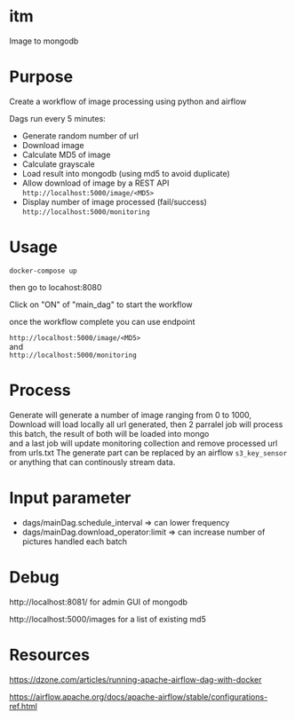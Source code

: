 # itm

Image to mongodb

# Purpose 

Create a workflow of image processing using python and airflow

Dags run every 5 minutes:
* Generate random number of url
* Download image
* Calculate MD5 of image
* Calculate grayscale
* Load result into mongodb (using md5 to avoid duplicate)
* Allow download of image by a REST API `http://localhost:5000/image/<MD5>`
* Display number of image processed (fail/success) `http://localhost:5000/monitoring`  

# Usage

`docker-compose up`

then go to locahost:8080

Click on "ON" of "main_dag" to start the workflow

once the workflow complete you can use endpoint

`http://localhost:5000/image/<MD5>`  
and  
`http://localhost:5000/monitoring`

# Process

Generate will generate a number of image ranging from 0 to 1000, Download will load locally all url generated, then 2 parralel job will process this batch, the result of both will be loaded into mongo  
and a last job will update monitoring collection and remove processed url from urls.txt
The generate part can be replaced by an airflow `s3_key_sensor` or anything that can continously stream data. 
# Input parameter

* dags/mainDag.schedule_interval => can lower frequency
* dags/mainDag.download_operator:limit => can increase number of pictures handled each batch

# Debug

http://localhost:8081/ for admin GUI of mongodb

http://localhost:5000/images for a list of existing md5

# Resources

https://dzone.com/articles/running-apache-airflow-dag-with-docker

https://airflow.apache.org/docs/apache-airflow/stable/configurations-ref.html
